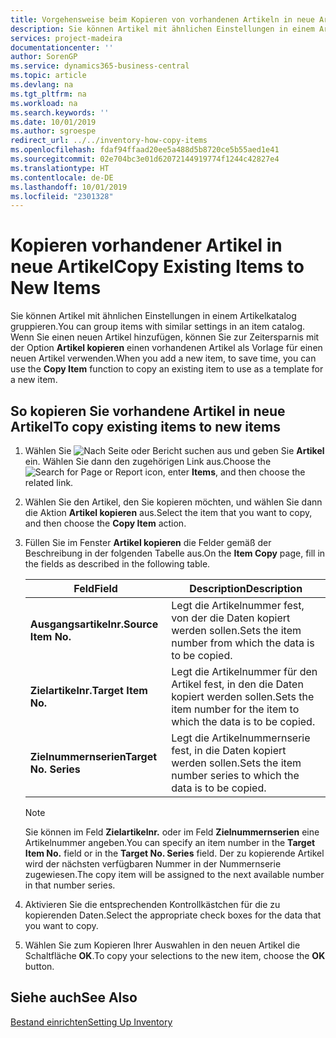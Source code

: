 ```yaml
---
title: Vorgehensweise beim Kopieren von vorhandenen Artikeln in neue Artikel
description: Sie können Artikel mit ähnlichen Einstellungen in einem Artikelkatalog gruppieren. Wenn Sie einen neuen Artikel hinzufügen, können Sie zur Zeitersparnis mit der Option Artikel kopieren einen vorhandenen Artikel als Vorlage für einen neuen Artikel verwenden.
services: project-madeira
documentationcenter: ''
author: SorenGP
ms.service: dynamics365-business-central
ms.topic: article
ms.devlang: na
ms.tgt_pltfrm: na
ms.workload: na
ms.search.keywords: ''
ms.date: 10/01/2019
ms.author: sgroespe
redirect_url: ../../inventory-how-copy-items
ms.openlocfilehash: fdaf94ffaad20ee5a488d5b8720ce5b55aed1e41
ms.sourcegitcommit: 02e704bc3e01d62072144919774f1244c42827e4
ms.translationtype: HT
ms.contentlocale: de-DE
ms.lasthandoff: 10/01/2019
ms.locfileid: "2301328"
---
```

# <a name="copy-existing-items-to-new-items"></a><span data-ttu-id="bf581-104">Kopieren vorhandener Artikel in neue Artikel</span><span class="sxs-lookup"><span data-stu-id="bf581-104">Copy Existing Items to New Items</span></span>
<span data-ttu-id="bf581-105">Sie können Artikel mit ähnlichen Einstellungen in einem Artikelkatalog gruppieren.</span><span class="sxs-lookup"><span data-stu-id="bf581-105">You can group items with similar settings in an item catalog.</span></span> <span data-ttu-id="bf581-106">Wenn Sie einen neuen Artikel hinzufügen, können Sie zur Zeitersparnis mit der Option **Artikel kopieren** einen vorhandenen Artikel als Vorlage für einen neuen Artikel verwenden.</span><span class="sxs-lookup"><span data-stu-id="bf581-106">When you add a new item, to save time, you can use the **Copy Item** function to copy an existing item to use as a template for a new item.</span></span>  

## <a name="to-copy-existing-items-to-new-items"></a><span data-ttu-id="bf581-107">So kopieren Sie vorhandene Artikel in neue Artikel</span><span class="sxs-lookup"><span data-stu-id="bf581-107">To copy existing items to new items</span></span>  

1.  <span data-ttu-id="bf581-108">Wählen Sie ![Nach Seite oder Bericht suchen](../../media/ui-search/search_small.png "Symbol nach Seite oder Bericht suchen") aus und geben Sie **Artikel** ein. Wählen Sie dann den zugehörigen Link aus.</span><span class="sxs-lookup"><span data-stu-id="bf581-108">Choose the ![Search for Page or Report](../../media/ui-search/search_small.png "Search for Page or Report icon") icon, enter **Items**, and then choose the related link.</span></span>  
2.  <span data-ttu-id="bf581-109">Wählen Sie den Artikel, den Sie kopieren möchten, und wählen Sie dann die Aktion **Artikel kopieren** aus.</span><span class="sxs-lookup"><span data-stu-id="bf581-109">Select the item that you want to copy, and then choose the **Copy Item** action.</span></span>  
3.  <span data-ttu-id="bf581-110">Füllen Sie im Fenster **Artikel kopieren** die Felder gemäß der Beschreibung in der folgenden Tabelle aus.</span><span class="sxs-lookup"><span data-stu-id="bf581-110">On the **Item Copy** page, fill in the fields as described in the following table.</span></span>  

    |<span data-ttu-id="bf581-111">Feld</span><span class="sxs-lookup"><span data-stu-id="bf581-111">Field</span></span>|<span data-ttu-id="bf581-112">Description</span><span class="sxs-lookup"><span data-stu-id="bf581-112">Description</span></span>|  
    |---------------------------------|---------------------------------------|  
    |<span data-ttu-id="bf581-113">**Ausgangsartikelnr.**</span><span class="sxs-lookup"><span data-stu-id="bf581-113">**Source Item No.**</span></span>|<span data-ttu-id="bf581-114">Legt die Artikelnummer fest, von der die Daten kopiert werden sollen.</span><span class="sxs-lookup"><span data-stu-id="bf581-114">Sets the item number from which the data is to be copied.</span></span>|  
    |<span data-ttu-id="bf581-115">**Zielartikelnr.**</span><span class="sxs-lookup"><span data-stu-id="bf581-115">**Target Item No.**</span></span>|<span data-ttu-id="bf581-116">Legt die Artikelnummer für den Artikel fest, in den die Daten kopiert werden sollen.</span><span class="sxs-lookup"><span data-stu-id="bf581-116">Sets the item number for the item to which the data is to be copied.</span></span>|  
    |<span data-ttu-id="bf581-117">**Zielnummernserien**</span><span class="sxs-lookup"><span data-stu-id="bf581-117">**Target No. Series**</span></span>|<span data-ttu-id="bf581-118">Legt die Artikelnummernserie fest, in die Daten kopiert werden sollen.</span><span class="sxs-lookup"><span data-stu-id="bf581-118">Sets the item number series to which the data is to be copied.</span></span>|  

    > [!NOTE]  
    >  <span data-ttu-id="bf581-119">Sie können im Feld **Zielartikelnr.** oder im Feld **Zielnummernserien** eine Artikelnummer angeben.</span><span class="sxs-lookup"><span data-stu-id="bf581-119">You can specify an item number in the **Target Item No.** field or in the **Target No. Series** field.</span></span> <span data-ttu-id="bf581-120">Der zu kopierende Artikel wird der nächsten verfügbaren Nummer in der Nummernserie zugewiesen.</span><span class="sxs-lookup"><span data-stu-id="bf581-120">The copy item will be assigned to the next available number in that number series.</span></span>  

4.  <span data-ttu-id="bf581-121">Aktivieren Sie die entsprechenden Kontrollkästchen für die zu kopierenden Daten.</span><span class="sxs-lookup"><span data-stu-id="bf581-121">Select the appropriate check boxes for the data that you want to copy.</span></span>  
5.  <span data-ttu-id="bf581-122">Wählen Sie zum Kopieren Ihrer Auswahlen in den neuen Artikel die Schaltfläche **OK**.</span><span class="sxs-lookup"><span data-stu-id="bf581-122">To copy your selections to the new item, choose the **OK** button.</span></span>  

## <a name="see-also"></a><span data-ttu-id="bf581-123">Siehe auch</span><span class="sxs-lookup"><span data-stu-id="bf581-123">See Also</span></span>  
[<span data-ttu-id="bf581-124">Bestand einrichten</span><span class="sxs-lookup"><span data-stu-id="bf581-124">Setting Up Inventory</span></span>](../../inventory-setup-inventory.md)
